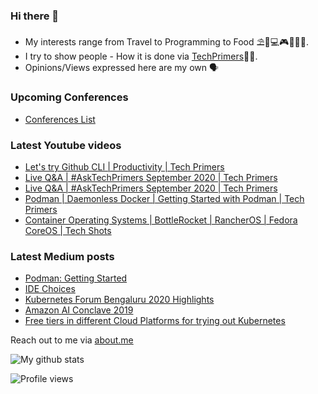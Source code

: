 ### Hi there 👋

- My interests range from Travel to Programming to Food ⛱🌆💻🎮🍲🥘🍢. 
- I try to show people - How it is done via [TechPrimers](https://github.com/TechPrimers)👨‍💻. 
- Opinions/Views expressed here are my own 🗣️

### Upcoming Conferences
- [Conferences List](https://techprimers.github.io/conferences.html)

### Latest Youtube videos
<!-- YOUTUBE:START -->
- [Let's try Github CLI  | Productivity | Tech Primers](https://www.youtube.com/watch?v=hw4DhbEf8aM)
- [Live Q&A | #AskTechPrimers September 2020 | Tech Primers](https://www.youtube.com/watch?v=LZGLKPNV64s)
- [Live Q&A | #AskTechPrimers September 2020 | Tech Primers](https://www.youtube.com/watch?v=jxz3W4vWork)
- [Podman | Daemonless Docker | Getting Started with Podman | Tech Primers](https://www.youtube.com/watch?v=Za2BqzeZjBk)
- [Container Operating Systems | BottleRocket | RancherOS | Fedora CoreOS | Tech Shots](https://www.youtube.com/watch?v=d_465xLLOvQ)
<!-- YOUTUBE:END -->

### Latest Medium posts
<!-- MEDIUM:START -->
- [Podman: Getting Started](https://medium.com/javarevisited/podman-getting-started-e7fc06961994?source=rss-d6010e1c772d------2)
- [IDE Choices](https://medium.com/techprimers/ide-choices-b54c9276a7a0?source=rss-d6010e1c772d------2)
- [Kubernetes Forum Bengaluru 2020 Highlights](https://medium.com/techprimers/kubernetes-forum-bengaluru-2020-highlights-e18b19120245?source=rss-d6010e1c772d------2)
- [Amazon AI Conclave 2019](https://medium.com/techprimers/amazon-ai-conclave-2019-de1bcf1e402c?source=rss-d6010e1c772d------2)
- [Free tiers in different Cloud Platforms for trying out Kubernetes](https://medium.com/techprimers/free-tiers-in-different-cloud-platforms-for-trying-out-kubernetes-2ccda3f296dc?source=rss-d6010e1c772d------2)
<!-- MEDIUM:END -->


Reach out to me via [about.me](https://about.me/movingtoweb)

![My github stats](https://github-readme-stats.vercel.app/api?username=movingtoweb&show_icons=true)

![Profile views](https://komarev.com/ghpvc/?username=MovingToWeb)
